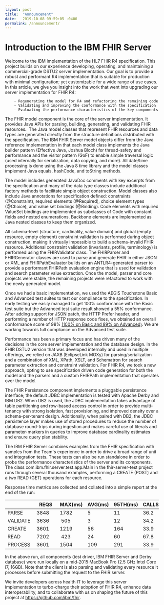 ```yaml
---
layout: post
title:  "Announcement"
date:   2019-10-08 09:59:05 -0400
permalink: /announcement/
---
```

<div class="container">
  <div class="row">

# Introduction to the IBM FHIR Server

Welcome to the IBM implementation of the HL7 FHIR R4 specification. This project builds on our experience developing, operating, and maintaining a commercial-grade DSTU2 server implementation. Our goal is to provide a robust and performant R4 implementation that is suitable for production with minimal configuration; yet customizable for a wide range of use cases. In this article, we give you insight into the work that went into upgrading our server implementation for FHIR R4: 
<div class="container list-unstyled">

        - Regenerating the model for R4 and refactoring the remaining code
        - Validating and improving the conformance with the specification
        - Evaluating the performance characteristics of the key components

</div>

The FHIR model component is the core of the server implementation. It provides Java APIs for parsing, building, generating, and validating FHIR resources.  The Java model classes that represent FHIR resources and data types are generated directly from the structure definitions distributed with the specification. The IBM FHIR Server model objects differ from the Java reference implementation in that each model class implements the Java builder pattern (Effective Java, Joshua Bloch) for thread-safety and performance and the visitor pattern (GoF) to enable simple traversal logic (used internally for serialization, data copying, and more). All date/time processing is done using the Java 8 time library and the model classes implement Java equals, hashCode, and toString methods.

The model includes generated JavaDoc comments with key excerpts from the specification and many of the data type classes include additional factory methods to facilitate simple object construction. Model classes also include Java annotations for specification defined: constraints (@Constraint), required elements (@Required), choice element types (@Choice), and value set bindings (@Binding). Code elements with required ValueSet bindings are implemented as subclasses of Code with constant fields and nested enumerations. Backbone elements are implemented as Java nested classes to keep them organized.

All schema-level (structure, cardinality, value domain) and global (empty resource, empty element) constraint validation is performed during object construction, making it virtually impossible to build a schema-invalid FHIR resource. Additional constraint validation (invariants, profile, terminology) is performed using the FHIRValidator class. The FHIRParser and FHIRGenerator classes are used to parse and generate FHIR in either JSON or XML and FHIRPathEvaluator builds on an ANTLR4-generated parser to provide a performant FHIRPath evaluation engine that is used for validation and search parameter value extraction. Once the model, parser and core projects were stable, the remaining projects were refactored to work with the newly generated model.


Once we had a basic implementation, we used the AEGIS Touchstone Basic and Advanced test suites to test our compliance to the specification. In early testing we easily managed to get 100% conformance with the Basic test suite but the Advanced test suite result showed a 55% conformance. After adding support for JSON patch, the HTTP Prefer header, and performing a number of HTTP response code fixes, we obtained an overall conformance score of 98% [(100% on Basic and 89% on Advanced)]. We are working towards full compliance on the Advanced test suite.


Performance has been a primary focus and has driven many of the decisions in the core server implementation and the database design. In the FHIR DSTU2 version that was developed internally and used in multiple offerings, we relied on JAXB (EclipseLink MOXy) for parsing/serialization and a combination of XML, XPath, XSLT, and Schematron for search parameter extraction and constraint validation. For FHIR R4, we took a new approach, opting to use specification driven code generation for both the model and the parsers and a custom FHIRPath implementation that operates over the model.

The FHIR Persistence component implements a pluggable persistence interface; the default JDBC implementation is tested with Apache Derby and IBM DB2. When DB2 is used, the JDBC implementation takes advantage of table partitioning and row-based access control in order to provide multi-tenancy with strong isolation, fast provisioning, and improved density over a schema-per-tenant design. Additionally, when paired with DB2, the JDBC persistence layer makes use of stored procedures to reduce the number of database round-trips during ingestion and makes careful use of literals and parameter-markers in queries to improve database cardinality estimates and ensure query plan stability.

The IBM FHIR Server combines examples from the FHIR specification with samples from the Team's experience in order to drive a broad range of unit and integration tests. These tests can also be run standalone in order to probe the performance characteristics of the server and its components. The class com.ibm.fhir.server.test.app.Main in the fhir-server-test project runs through several thousand examples, performing a CREATE (POST) and a two READ (GET) operations for each resource. 


Response time metrics are collected and collated into a simple report at the end of the run:
<div class="table-responsive">
<div class=
"table table-sm table-striped table-light table-bordered">

|         |  REQS  |  MAX(ms)  | AVG(ms) | 95TH(ms) | CALLS/s |
| ------  | ------ | --------- | ------- | -------  | ------- |  
| PARSE   | 3848   | 1782      | 5       | 11       | 36.2    |
| VALIDATE| 3636   | 505       | 3       | 12       | 34.2    |
| CREATE  | 3601   | 1219      | 56      | 164      | 33.9    |
| READ    | 7202   | 423       | 24      | 60       | 67.8    |
| PROCESS | 3601   | 1504      | 109     | 291      | 33.9    | 

</div>
</div>

In the above run, all components (test driver, IBM FHIR Server and Derby database) were run locally on a mid-2015 MacBook Pro (2.5 GHz Intel Core i7, 16GB). Note that the client is also parsing and validating every resource it processes before submitting the request to the FHIR server.


We invite developers across health IT to leverage this server implementation to turbo-charge their adoption of FHIR R4, enhance data interoperability, and to collaborate with us on shaping the future of this project at https://github.com/ibm/fhir.

[(100% on Basic and 89% on Advanced)]: <https://touchstone.aegis.net/touchstone/analytics/published?month=201909&spec=FHIR%204.0.0&pa=HL7_FHIR_SERVER&testSystem=5d5e96a10a120e7f08942098&supportedOnly=true&cb=/HL7_FHIR_4_0_0>

</div>
</div>